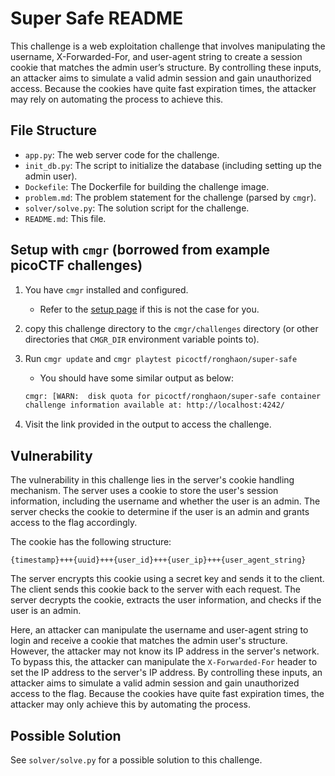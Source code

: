 # Super Safe README

This challenge is a web exploitation challenge that involves manipulating the username,
X-Forwarded-For, and user-agent string to create a session cookie that matches the
admin user’s structure. By controlling these inputs, an attacker aims to simulate
a valid admin session and gain unauthorized access. Because the cookies have quite
fast expiration times, the attacker may rely on automating the process to achieve
this.

## File Structure

- `app.py`: The web server code for the challenge.
- `init_db.py`: The script to initialize the database (including setting up the admin
  user).
- `Dockefile`: The Dockerfile for building the challenge image.
- `problem.md`: The problem statement for the challenge (parsed by `cmgr`).
- `solver/solve.py`: The solution script for the challenge.
- `README.md`: This file.

## Setup with `cmgr` (borrowed from example picoCTF challenges)

1. You have `cmgr` installed and configured.

   - Refer to the [setup page](https://github.com/picoCTF/start-problem-dev/blob/master/setup-cmgr.md)
     if this is not the case for you.

2. copy this challenge directory to the `cmgr/challenges` directory (or other directories
   that `CMGR_DIR` environment variable points to).

3. Run `cmgr update` and `cmgr playtest picoctf/ronghaon/super-safe`
   - You should have some similar output as below:

    ```bash
    cmgr: [WARN:  disk quota for picoctf/ronghaon/super-safe container 'challenge' ignored (disk quotas are not enabled)]
    challenge information available at: http://localhost:4242/
    ```

4. Visit the link provided in the output to access the challenge.

## Vulnerability

The vulnerability in this challenge lies in the server's cookie handling mechanism.
The server uses a cookie to store the user's session information, including the username
and whether the user is an admin. The server checks the cookie to determine if the
user is an admin and grants access to the flag accordingly.

The cookie has the following structure:

```text
{timestamp}+++{uuid}+++{user_id}+++{user_ip}+++{user_agent_string}
```

The server encrypts this cookie using a secret key and sends it to the client. The
client sends this cookie back to the server with each request. The server decrypts
the cookie, extracts the user information, and checks if the user is an admin.

Here, an attacker can manipulate the username and user-agent string to login and
receive a cookie that matches the admin user's structure. However, the attacker may
not know its IP address in the server's network. To bypass this, the attacker can
manipulate the `X-Forwarded-For` header to set the IP address to the server's IP
address. By controlling these inputs, an attacker aims to simulate a valid admin
session and gain unauthorized access to the flag. Because the cookies have quite
fast expiration times, the attacker may only achieve this by automating the process.

## Possible Solution

See `solver/solve.py` for a possible solution to this challenge.
